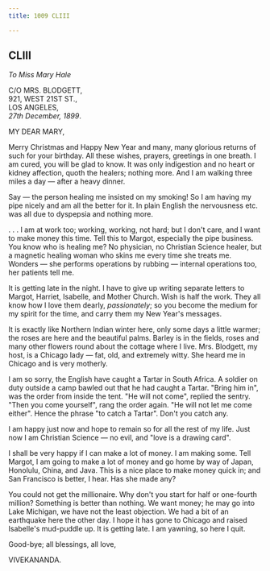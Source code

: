 ```yaml
---
title: 1009 CLIII

---
```

  

  


## CLIII

*To Miss Mary Hale*

C/O MRS. BLODGETT,  
921, WEST 21ST ST.,  
LOS ANGELES,  
*27th December, 1899*.

MY DEAR MARY,

Merry Christmas and Happy New Year and many, many glorious returns of
such for your birthday. All these wishes, prayers, greetings in one
breath. I am cured, you will be glad to know. It was only indigestion
and no heart or kidney affection, quoth the healers; nothing more. And I
am walking three miles a day — after a heavy dinner.

Say — the person healing me insisted on my smoking! So I am having my
pipe nicely and am all the better for it. In plain English the
nervousness etc. was all due to dyspepsia and nothing more.

. . . I am at work too; working, working, not hard; but I don't care,
and I want to make money this time. Tell this to Margot, especially the
pipe business. You know who is healing me? No physician, no Christian
Science healer, but a magnetic healing woman who skins me every time she
treats me. Wonders — she performs operations by rubbing — internal
operations too, her patients tell me.

It is getting late in the night. I have to give up writing separate
letters to Margot, Harriet, Isabelle, and Mother Church. Wish is half
the work. They all know how I love them dearly, *passionately*; so you
become the medium for my spirit for the time, and carry them my New
Year's messages.

It is exactly like Northern Indian winter here, only some days a little
warmer; the roses are here and the beautiful palms. Barley is in the
fields, roses and many other flowers round about the cottage where I
live. Mrs. Blodgett, my host, is a Chicago lady — fat, old, and
extremely witty. She heard me in Chicago and is very motherly.

I am so sorry, the English have caught a Tartar in South Africa. A
soldier on duty outside a camp bawled out that he had caught a Tartar.
"Bring him in", was the order from inside the tent. "He will not come",
replied the sentry. "Then you come yourself", rang the order again. "He
will not let me come either". Hence the phrase "to catch a Tartar".
Don't you catch any.

I am happy just now and hope to remain so for all the rest of my life.
Just now I am Christian Science — no evil, and "love is a drawing card".

I shall be very happy if I can make a lot of money. I am making some.
Tell Margot, I am going to make a lot of money and go home by way of
Japan, Honolulu, China, and Java. This is a nice place to make money
quick in; and San Francisco is better, I hear. Has she made any?

You could not get the millionaire. Why don't you start for half or
one-fourth million? Something is better than nothing. We want money; he
may go into Lake Michigan, we have not the least objection. We had a bit
of an earthquake here the other day. I hope it has gone to Chicago and
raised Isabelle's mud-puddle up. It is getting late. I am yawning, so
here I quit.

Good-bye; all blessings, all love,

VIVEKANANDA.